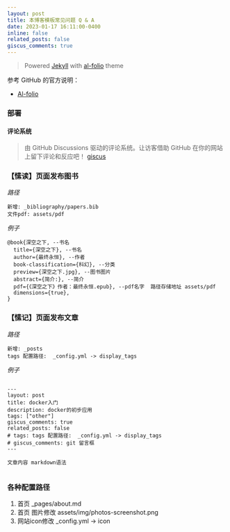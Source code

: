 ```yaml
---
layout: post
title: 本博客模板常见问题 Q & A
date: 2023-01-17 16:11:00-0400
inline: false
related_posts: false
giscus_comments: true
---
```


> Powered [Jekyll](https://jekyllrb.com/) with [al-folio](https://github.com/alshedivat/al-folio) theme


参考 GitHub 的官方说明：
* [Al-folio](https://github.com/alshedivat/al-folio)

### 部署

#### 评论系统

> 由 GitHub Discussions 驱动的评论系统。让访客借助 GitHub 在你的网站上留下评论和反应吧！
[giscus](https://giscus.app/zh-CN)

### 【愫读】页面发布图书
*路径*

```
新增: _bibliography/papers.bib
文件pdf: assets/pdf

```


*例子*

```
@book{深空之下, --书名
  title={深空之下}, --书名
  author={最终永恒}, --作者
  book-classification={科幻}, --分类
  preview={深空之下.jpg}, --图书图片
  abstract={简介:}, --简介
  pdf={《深空之下》作者：最终永恒.epub}, --pdf名字  路径存储地址 assets/pdf
  dimensions={true},
}
```

### 【愫记】页面发布文章

*路径*

```
新增: _posts
tags 配置路径:  _config.yml -> display_tags

```

*例子*

```

---
layout: post
title: docker入门
description: docker的初步应用
tags: ["other"] 
giscus_comments: true 
related_posts: false
# tags: tags 配置路径:  _config.yml -> display_tags 
# giscus_comments: git 留言框
---

文章内容 markdown语法


```

###  各种配置路径

1. 首页 _pages/about.md
2. 首页 图片修改 assets/img/photos-screenshot.png
3. 网站icon修改 _config.yml -> icon


